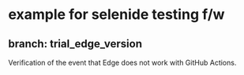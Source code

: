 # example for selenide testing f/w

## branch: trial_edge_version

Verification of the event that Edge does not work with GitHub Actions.